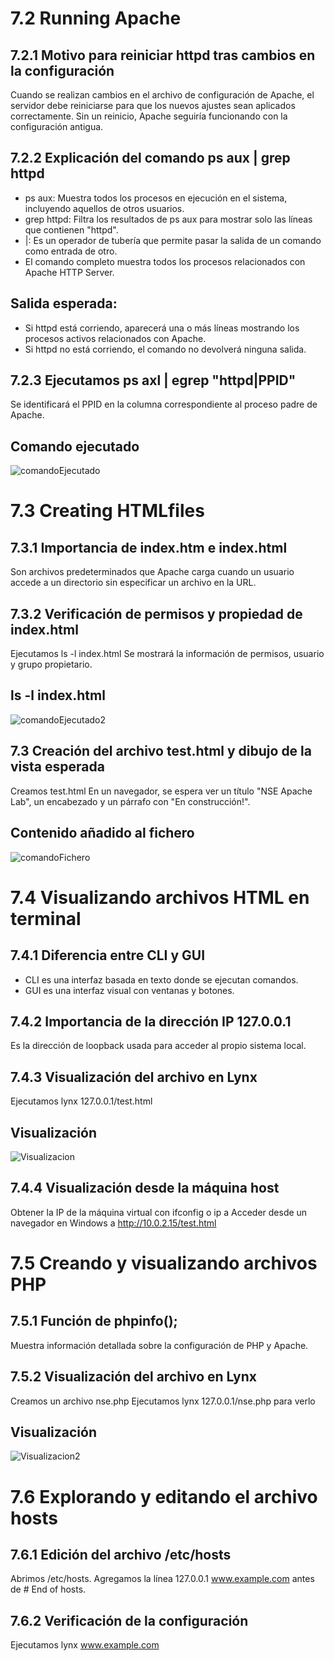 # 7.2 Running Apache

## 7.2.1 Motivo para reiniciar httpd tras cambios en la configuración
Cuando se realizan cambios en el archivo de configuración de Apache, el servidor debe reiniciarse para que los nuevos ajustes sean aplicados correctamente. Sin un reinicio, Apache seguiría funcionando con la configuración antigua.

## 7.2.2 Explicación del comando ps aux | grep httpd
- ps aux: Muestra todos los procesos en ejecución en el sistema, incluyendo aquellos de otros usuarios.
- grep httpd: Filtra los resultados de ps aux para mostrar solo las líneas que contienen "httpd".
- |: Es un operador de tubería que permite pasar la salida de un comando como entrada de otro.
- El comando completo muestra todos los procesos relacionados con Apache HTTP Server.

## Salida esperada:
- Si httpd está corriendo, aparecerá una o más líneas mostrando los procesos activos relacionados con Apache.
- Si httpd no está corriendo, el comando no devolverá ninguna salida.

## 7.2.3 Ejecutamos ps axl | egrep "httpd|PPID"
Se identificará el PPID en la columna correspondiente al proceso padre de Apache.

## Comando ejecutado
![comandoEjecutado]()



# 7.3 Creating HTMLfiles

## 7.3.1 Importancia de index.htm e index.html
Son archivos predeterminados que Apache carga cuando un usuario accede a un directorio sin especificar un archivo en la URL.

## 7.3.2 Verificación de permisos y propiedad de index.html
Ejecutamos ls -l index.html
Se mostrará la información de permisos, usuario y grupo propietario.

## ls -l index.html
![comandoEjecutado2]()

## 7.3 Creación del archivo test.html y dibujo de la vista esperada
Creamos test.html
En un navegador, se espera ver un título "NSE Apache Lab", un encabezado y un párrafo con "En construcción!".

## Contenido añadido al fichero
![comandoFichero]()



# 7.4 Visualizando archivos HTML en terminal

## 7.4.1 Diferencia entre CLI y GUI
- CLI es una interfaz basada en texto donde se ejecutan comandos.
- GUI es una interfaz visual con ventanas y botones.

## 7.4.2 Importancia de la dirección IP 127.0.0.1
Es la dirección de loopback usada para acceder al propio sistema local.

## 7.4.3 Visualización del archivo en Lynx
Ejecutamos lynx 127.0.0.1/test.html

## Visualización
![Visualizacion]()

## 7.4.4 Visualización desde la máquina host
Obtener la IP de la máquina virtual con ifconfig o ip a
Acceder desde un navegador en Windows a http://10.0.2.15/test.html



# 7.5 Creando y visualizando archivos PHP

## 7.5.1 Función de phpinfo();
Muestra información detallada sobre la configuración de PHP y Apache.

## 7.5.2 Visualización del archivo en Lynx
Creamos un archivo nse.php
Ejecutamos lynx 127.0.0.1/nse.php para verlo

## Visualización
![Visualizacion2]()



# 7.6 Explorando y editando el archivo hosts

## 7.6.1 Edición del archivo /etc/hosts
Abrimos /etc/hosts.
Agregamos la línea 127.0.0.1 www.example.com antes de # End of hosts.

## 7.6.2 Verificación de la configuración
Ejecutamos lynx www.example.com